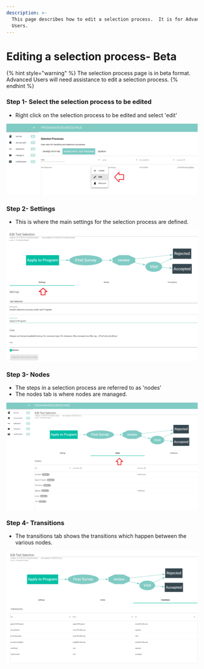 ```yaml
---
description: >-
  This page describes how to edit a selection process.  It is for Advanced
  Users.
---
```


# Editing a selection process- Beta

{% hint style="warning" %}
The selection process page is in beta format.  Advanced Users will need assistance to edit a selection process.
{% endhint %}

### Step 1- Select the selection process to be edited

* Right click on the selection process to be edited and select 'edit'

![](../../../../.gitbook/assets/image%20%2874%29.png)

### Step 2- Settings 

* This is where the main settings for the selection process are defined.

![](../../../../.gitbook/assets/image%20%2835%29.png)

### Step 3- Nodes

* The steps in a selection process are referred to as 'nodes'
* The nodes tab is where nodes are managed. 

![](../../../../.gitbook/assets/image%20%2830%29.png)

### Step 4- Transitions

* The transitions tab shows the transitions which happen between the various nodes.

![](../../../../.gitbook/assets/image%20%2868%29.png)

